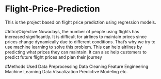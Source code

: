 # Flight-Price-Prediction
This is the project based on flight price prediction using regression models.


#Intro/Objective
Nowadays, the number of people using flights has increased significantly. It is difficult for airlines to maintain prices since prices change dynamically due to different conditions. That’s why we try to use machine learning to solve this problem. This can help airlines by predicting what prices they can maintain. It can also help customers to predict future flight prices and plan their journey


#Methods Used
Data Preprocessing
Data Cleaning
Feature Engineering
Machine Learning
Data Visualization
Predictive Modeling
etc.
